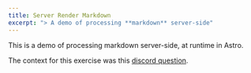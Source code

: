 ```yaml
---
title: Server Render Markdown
excerpt: "> A demo of processing **markdown** server-side"
---
```


This is a demo of processing markdown server-side, at runtime in Astro.

The context for this exercise was this [discord question](https://discord.com/channels/830184174198718474/1324262352748679208).